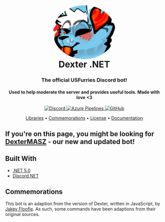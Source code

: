 <html>
   <body>
      <h1 align="center" style="position: relative;">
         <img src="LogoBanner.png?raw=true" width="200" style="border-radius: 50%;" align="center">
         <br>
         Dexter .NET
      </h1>
      <h3 align="center">The official USFurries Discord bot!</h3>
      <h4 align="center">Used to help moderate the server and provides useful tools. Made with love <3</h4>
      <p align="center">
         <a href="https://discord.gg/USFurries">
         <img alt="Discord" src="https://img.shields.io/discord/336243033416794118?color=%237289DA&label=Discord">
         </a>
         <a href="https://dev.azure.com/frostrixz/Dexter">
         <img alt="Azure Pipelines" src="https://dev.azure.com/frostrixz/Dexter/_apis/build/status/FeroxFoxxo.Dexter?branchName=master">
         </a>
         <a href="https://github.com/FeroxFoxxo/Dexter/blob/master/LICENSE">
         <img alt="GitHub" src="https://img.shields.io/github/license/feroxfoxxo/dexter?label=License">
         </a>
      </p>
      <p align="center">
         <a href="#built-with">Libraries</a> •
         <a href="#commemorations">Commemorations</a> •
         <a href="https://github.com/FeroxFoxxo/Dexter/blob/master/LICENSE">License</a> •
         <a href="https://github.com/FeroxFoxxo/Dexter/wiki">Documentation</a>
      </p>
      <h2>If you're on this page, you might be looking for <a href="https://github.com/FeroxFoxxo/DexterMASZ">DexterMASZ</a> - our new and updated bot!</h2>
      <h2>Built With</h2>
      <p>
        <ul>
          <li><a href="https://dotnet.microsoft.com/download/dotnet/5.0">.NET 5.0</a></li>
          <li><a href="https://github.com/discord-net/Discord.Net">Discord.NET</a></li>
        </ul>
      </p>
      <h2>Commemorations</h2>
      <p>
         This bot is an adaption from the version of Dexter, written in JavaScript, by <a href="https://github.com/Jakey-F">Jakey Floofle</a>. As such, some commands have been adaptions from their original sources.
      </p>
   </body>
</html>

